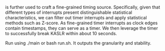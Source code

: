 is further used to craft a fine-grained timing source. Specifically, given that different types of interrupts present distinguishable statistical characteristics, we can filter out timer interrupts and apply statistical methods such as Z-score. As fine-grained timer interrupts as clock edges contain timestamps, they can serve as a timer. We then leverage the timer to successfully break KASLR within about 10 seconds.

Run using ./main or bash run.sh. It outputs the granularity and stability.
